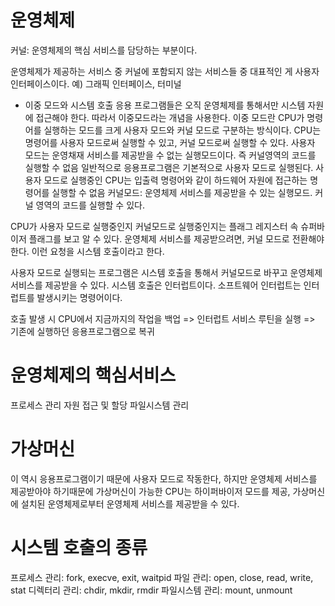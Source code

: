 # 운영체제

커널: 운영체제의 핵심 서비스를 담당하는 부분이다.

운영체제가 제공하는 서비스 중 커널에 포함되지 않는 서비스들 중 대표적인 게 사용자 인터페이스이다.
예) 그래픽 인터페이스, 터미널

- 이중 모드와 시스템 호출
  응용 프로그램들은 오직 운영체제를 통해서만 시스템 자원에 접근해야 한다.
  따라서 이중모드라는 개념을 사용한다.
  이중 모드란 CPU가 명령어를 실행하는 모드를 크게 사용자 모드와 커널 모드로 구분하는 방식이다.
  CPU는 명령어를 사용자 모드로써 실행할 수 있고, 커널 모드로써 실행할 수 있다.
  사용자 모드는 운영채재 서비스를 제공받을 수 없는 실행모드이다.
  즉 커널영역의 코드를 실행할 수 없음
  일반적으로 응용프로그램은 기본적으로 사용자 모드로 실행된다.
  사용자 모드로 실행중인 CPU는 입출력 명령어와 같이 하드웨어 자원에 접근하는 명령어를 실행할 수 없음
  커널모드: 운영체제 서비스를 제공받을 수 있는 실행모드.
  커널 영역의 코드를 실행할 수 있다.

CPU가 사용자 모드로 실행중인지 커널모드로 실행중인지는 플래그 레지스터 속 슈퍼바이저 플래그를 보고 알 수 있다.
운영체제 서비스를 제공받으려면, 커널 모드로 전환해야 한다. 이런 요청을 시스템 호출이라고 한다.

사용자 모드로 실행되는 프로그램은 시스템 호출을 통해서 커널모드로 바꾸고 운영체제 서비스를 제공받을 수 있다.
시스템 호출은 인터럽트이다.
소프트웨어 인터럽트는 인터럽트를 발생시키는 명령어이다.

호출 발생 시 CPU에서 지금까지의 작업을 백업 => 인터럽트 서비스 루틴을 실행 => 기존에 실행하던 응용프로그램으로 복귀

# 운영체제의 핵심서비스

프로세스 관리
자원 접근 및 할당
파일시스템 관리

# 가상머신

이 역시 응용프로그램이기 때문에 사용자 모드로 작동한다, 하지만 운영체제 서비스를 제공받아야 하기때문에
가상머신이 가능한 CPU는 하이퍼바이저 모드를 제공, 가상머신에 설치된 운영체제로부터 운영체제 서비스를 제공받을 수 있다.

# 시스템 호출의 종류

프로세스 관리: fork, execve, exit, waitpid
파일 관리: open, close, read, write, stat
디렉터리 관리: chdir, mkdir, rmdir
파일시스템 관리: mount, unmount
